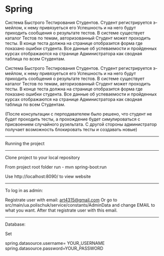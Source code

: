 # Spring
Система Быстрого Тестирования Студентов. Студент регистрируется
э-мейлом, к нему привязуеться его Успешность и на него будут приходить
сообщения о результате тестов. В системе существует каталог Тестов по
темам, авторизованный Студент может проходить тесты. В конце теста
должна на странице отобразится форма где показано ошибки студента. Все
данные об успеваемости и пройденных курсах отображаются на странице
Администратора как сводная таблица по всем Студентам.


Система Быстрого Тестирования Студентов. Студент регистрируется э-мейлом, к нему привязуеться его Успешность и на него будут приходить сообщения о результате тестов. В системе существует каталог Тестов по темам, авторизованный Студент может проходить тесты. В конце теста должна на странице отобразится форма где показано ошибки студента. Все данные об успеваемости и пройденных курсах отображаются на странице Администратора как сводная таблица по всем Студентам.

(После консультации с перподавателем было решено, что студент не будет проходить тесты, а прохождение будет симулироваться с присвоением случайного рузельтата. С другой стороны администратор получает возможность блокировать тесты и создавать новые)


*******
Running the project
*******
Clone project to your local repository

From project root folder run - mvn spring-boot:run

Use http://localhost:8090/ to view website

***********
To log in as admin: 

Registrate user with email: art4315@gmail.com
Or go to src/main/ua.polischuk/service/constants/AdminData and change EMAIL to what you want.
After that registrate user with this email.

********
Database:

Set 

spring.datasource.username= YOUR_USERNAME
spring.datasource.password=YOUR_PASSWORD
